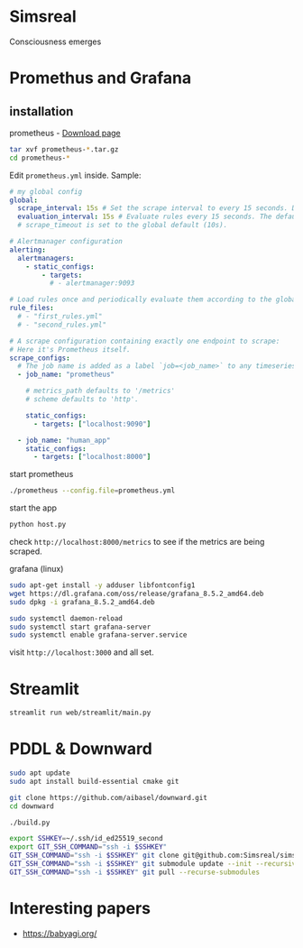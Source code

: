 # Simsreal
Consciousness emerges

# Promethus and Grafana
## installation

prometheus - [Download page](https://prometheus.io/download/)
```bash
tar xvf prometheus-*.tar.gz
cd prometheus-*
```

Edit `prometheus.yml` inside. Sample:
```yaml
# my global config
global:
  scrape_interval: 15s # Set the scrape interval to every 15 seconds. Default is every 1 minute.
  evaluation_interval: 15s # Evaluate rules every 15 seconds. The default is every 1 minute.
  # scrape_timeout is set to the global default (10s).

# Alertmanager configuration
alerting:
  alertmanagers:
    - static_configs:
        - targets:
          # - alertmanager:9093

# Load rules once and periodically evaluate them according to the global 'evaluation_interval'.
rule_files:
  # - "first_rules.yml"
  # - "second_rules.yml"

# A scrape configuration containing exactly one endpoint to scrape:
# Here it's Prometheus itself.
scrape_configs:
  # The job name is added as a label `job=<job_name>` to any timeseries scraped from this config.
  - job_name: "prometheus"

    # metrics_path defaults to '/metrics'
    # scheme defaults to 'http'.

    static_configs:
      - targets: ["localhost:9090"]

  - job_name: "human_app"
    static_configs:
      - targets: ["localhost:8000"]

```

start prometheus
```bash
./prometheus --config.file=prometheus.yml
```

start the app
```bash
python host.py
```

check `http://localhost:8000/metrics` to see if the metrics are being scraped.

grafana (linux)
```bash
sudo apt-get install -y adduser libfontconfig1
wget https://dl.grafana.com/oss/release/grafana_8.5.2_amd64.deb
sudo dpkg -i grafana_8.5.2_amd64.deb

sudo systemctl daemon-reload
sudo systemctl start grafana-server
sudo systemctl enable grafana-server.service
```

visit `http://localhost:3000` and all set.

# Streamlit
```bash
streamlit run web/streamlit/main.py
```

# PDDL & Downward
```bash
sudo apt update
sudo apt install build-essential cmake git

git clone https://github.com/aibasel/downward.git
cd downward

./build.py
```


```bash
export SSHKEY=~/.ssh/id_ed25519_second
export GIT_SSH_COMMAND="ssh -i $SSHKEY"
GIT_SSH_COMMAND="ssh -i $SSHKEY" git clone git@github.com:Simsreal/simsreal.git
GIT_SSH_COMMAND="ssh -i $SSHKEY" git submodule update --init --recursive
GIT_SSH_COMMAND="ssh -i $SSHKEY" git pull --recurse-submodules
```

# Interesting papers
* https://babyagi.org/
